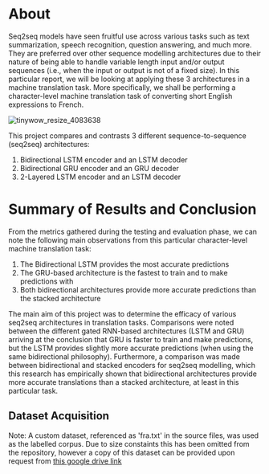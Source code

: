 # About
Seq2seq models have seen fruitful use across various tasks such as text summarization, speech recognition, question answering, and much more. They are preferred over other sequence modelling architectures due to their nature of being able to handle variable length input and/or output sequences (i.e., when the input or output is not of a fixed size). In this particular report, we will be looking at applying these 3 architectures in a machine translation task. More specifically, we shall be performing a character-level machine translation task of converting short English expressions to French.

![tinywow_resize_4083638](https://user-images.githubusercontent.com/71750671/182954575-06ee441b-ced2-4c71-99b1-af581dce53b0.jpg)

This project compares and contrasts 3 different sequence-to-sequence (seq2seq) architectures:

1. Bidirectional LSTM encoder and an LSTM decoder
2. Bidirectional GRU encoder and an GRU decoder
3. 2-Layered LSTM encoder and an LSTM decoder

# Summary of Results and Conclusion
From the metrics gathered during the testing and evaluation phase, we can note
the following main observations from this particular character-level machine translation task:

1. The Bidirectional LSTM provides the most accurate predictions
2. The GRU-based architecture is the fastest to train and to make predictions with
3. Both bidirectional architectures provide more accurate predictions than the stacked
architecture

The main aim of this project was to determine the efficacy of various seq2seq architectures in translation tasks.
Comparisons were noted between the different gated RNN-based architectures (LSTM and GRU)
arriving at the conclusion that GRU is faster to train and make predictions, but the LSTM provides
slightly more accurate predictions (when using the same bidirectional philosophy). Furthermore, a
comparison was made between bidirectional and stacked encoders for seq2seq modelling, which this
research has empirically shown that bidirectional architectures provide more accurate translations than
a stacked architecture, at least in this particular task.

## Dataset Acquisition
Note: A custom dataset, referenced as 'fra.txt' in the source files, was used as the labelled corpus. Due to size constaints this has been omitted from the repository, however a copy of this dataset can be provided upon request from [this google drive link](https://drive.google.com/file/d/1kTqw-yNw4UnXOaJ0JBUcFE1Ez2bALrdD/view?usp=sharing)
